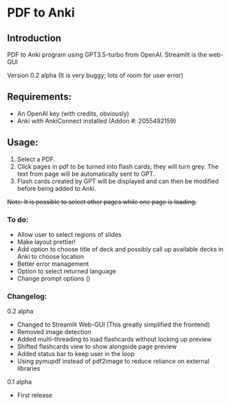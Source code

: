 # PDF to Anki

## Introduction

PDF to Anki program using GPT3.5-turbo from OpenAI. Streamlit is the web-GUI

Version 0.2 alpha (It is very buggy; lots of room for user error)

## Requirements:

- An OpenAI key (with credits, obviously)
- Anki with AnkiConnect installed (Addon #: 2055492159)

## Usage:

1. Select a PDF.
2. Click pages in pdf to be turned into flash cards; they will turn grey. The text from page will be automatically sent to GPT.
3. Flash cards created by GPT will be displayed and can then be modified before being added to Anki.

~~Note: It is possible to select other pages while one page is loading.~~

### To do:

- Allow user to select regions of slides
- Make layout prettier!
- Add option to choose title of deck and possibly call up available decks in Anki to choose location
- Better error management
- Option to select returned language
- Change prompt options ()

### Changelog:

0.2 alpha
- Changed to Streamlit Web-GUI (This greatly simplified the frontend)
- Removed image detection
- Added multi-threading to load flashcards without locking up preview 
- Shifted flashcards view to show alongside page preview
- Added status bar to keep user in the loop
- Using pymupdf instead of pdf2image to reduce reliance on external libraries

0.1 alpha
- First release